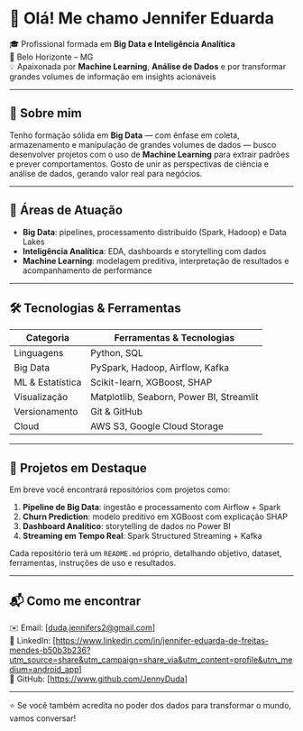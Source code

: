 # 👋 Olá! Me chamo Jennifer Eduarda

🎓 Profissional formada em **Big Data e Inteligência Analítica**  
📍 Belo Horizonte – MG  
💡 Apaixonada por **Machine Learning**, **Análise de Dados** e por transformar grandes volumes de informação em insights acionáveis

---

## 💼 Sobre mim

Tenho formação sólida em **Big Data** — com ênfase em coleta, armazenamento e manipulação de grandes volumes de dados — busco desenvolver projetos com o uso de **Machine Learning** para extrair padrões e prever comportamentos. Gosto de unir as perspectivas de ciência e análise de dados, gerando valor real para negócios.

---

## 🚀 Áreas de Atuação

- **Big Data**: pipelines, processamento distribuído (Spark, Hadoop) e Data Lakes  
- **Inteligência Analítica**: EDA, dashboards e storytelling com dados  
- **Machine Learning**: modelagem preditiva, interpretação de resultados e acompanhamento de performance  

---

## 🛠️ Tecnologias & Ferramentas

| Categoria        | Ferramentas & Tecnologias                            |
|------------------|------------------------------------------------------|
| Linguagens       | Python, SQL                                          |
| Big Data         | PySpark, Hadoop, Airflow, Kafka                      |
| ML & Estatística | Scikit-learn, XGBoost, SHAP                          |
| Visualização     | Matplotlib, Seaborn, Power BI, Streamlit             |
| Versionamento    | Git & GitHub                                         |
| Cloud            | AWS S3, Google Cloud Storage                         |

---

## 📁 Projetos em Destaque

Em breve você encontrará repositórios com projetos como:

1. **Pipeline de Big Data**: ingestão e processamento com Airflow + Spark  
2. **Churn Prediction**: modelo preditivo em XGBoost com explicação SHAP  
3. **Dashboard Analítico**: storytelling de dados no Power BI  
4. **Streaming em Tempo Real**: Spark Structured Streaming + Kafka  

Cada repositório terá um `README.md` próprio, detalhando objetivo, dataset, ferramentas, instruções de uso e resultados.

---

## 📬 Como me encontrar

✉️ Email: [duda.jennifers2@gmail.com]  
🔗 LinkedIn: [https://www.linkedin.com/in/jennifer-eduarda-de-freitas-mendes-b50b3b236?utm_source=share&utm_campaign=share_via&utm_content=profile&utm_medium=android_app]  
🐙 GitHub: [https://www.github.com/JennyDuda]  

---

⭐ Se você também acredita no poder dos dados para transformar o mundo, vamos conversar!

